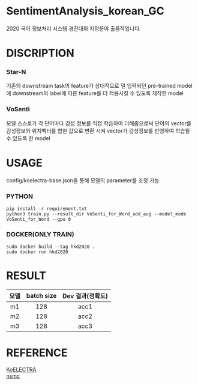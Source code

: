 # SentimentAnalysis_korean_GC   
2020 국어 정보처리 시스템 경진대회 지정분야 출품작입니다.   

# DISCRIPTION   

### Star-N    
기존의 downstream task의 feature가 상대적으로 덜 입력되던 pre-trained model에 downstream의 label에 따른 feature를 더 적용시킬 수 있도록 제작한 model   

### VoSenti   
모델 스스로가 각 단어마다 감성 정보를 직접 학습하여 더해줌으로써 단어의 vector를 감성정보와 위치벡터를 합한 값으로 변환 시켜 vector가 감성정보를 반영하여 학습될 수 있도록 한 model

# USAGE   
config/koelectra-base.json을 통해 모델의 parameter를 조정 가능   
### PYTHON   
```
pip install -r requirement.txt   
python3 train.py --result_dir VoSenti_for_Word_add_aug --model_mode VoSenti_for_Word --gpu 0
```   

### DOCKER(ONLY TRAIN)
```
sudo docker build --tag hkd2020 .   
sudo docker run hkd2020
```   

# RESULT   
|모델|batch size|Dev 결과(정확도)|
|:---:|:---:|:---:|
|m1|128|acc1|
|m2|128|acc2|
|m3|128|acc3|

# REFERENCE     
[KoELECTRA](https://github.com/monologg/KoELECTRA)   
[nsmc](https://github.com/e9t/nsmc)
